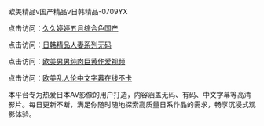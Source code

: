 欧美精品v国产精品v日韩精品-0709YX

点击访问：<a href="https://heiliaoxqkkct.pages.dev">久久婷婷五月综合色国产</a>

点击访问：<a href="https://heiliaoxwd5i8.pages.dev">日韩精品人妻系列无码</a>

点击访问：<a href="https://heiliaowt0d7p.pages.dev">欧美男男纯肉巨黄作爱视频</a>

点击访问：<a href="https://heiliaoga6s9v.pages.dev">欧美乱人伦中文字幕在线不卡</a>

本平台专为热爱日本AV影像的用户打造，内容涵盖无码、有码、中文字幕等高清影片。每日更新不断，满足你随时随地探索高质量日系作品的需求，畅享沉浸式观影体验。

<span style="display:none;">[Canonical link](https://github.com/sau20250709/so12 ）</span>
